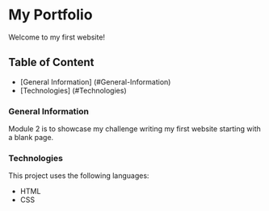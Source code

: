 # My Portfolio

Welcome to my first website!

## Table of Content
* [General Information] (#General-Information)
* [Technologies] (#Technologies)

### General Information
Module 2 is to showcase my challenge writing my first website starting with a blank page.

### Technologies
This project uses the following languages:
* HTML
* CSS



